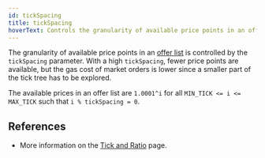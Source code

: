 ```yaml
---
id: tickSpacing
title: tickSpacing
hoverText: Controls the granularity of available price points in an offer list.
---
```


The granularity of available price points in an [offer list](../protocol/technical-references/offer-list/README.md) is controlled by the `tickSpacing` parameter. With a high `tickSpacing`, fewer price points are available, but the gas cost of market orders is lower since a smaller part of the tick tree has to be explored.

The available prices in an offer list are `1.0001^i` for all `MIN_TICK <= i <= MAX_TICK` such that `i % tickSpacing = 0`.

## References

* More information on the [Tick and Ratio](../protocol/technical-references/tick-ratio.md) page.